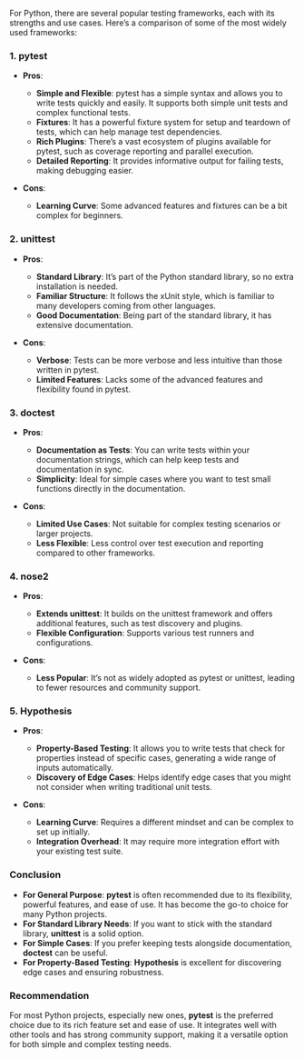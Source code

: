 
For Python, there are several popular testing frameworks, each with its strengths and use cases. Here’s a comparison of some of the most widely used frameworks:

### 1. **pytest**
- **Pros**:
  - **Simple and Flexible**: pytest has a simple syntax and allows you to write tests quickly and easily. It supports both simple unit tests and complex functional tests.
  - **Fixtures**: It has a powerful fixture system for setup and teardown of tests, which can help manage test dependencies.
  - **Rich Plugins**: There’s a vast ecosystem of plugins available for pytest, such as coverage reporting and parallel execution.
  - **Detailed Reporting**: It provides informative output for failing tests, making debugging easier.

- **Cons**:
  - **Learning Curve**: Some advanced features and fixtures can be a bit complex for beginners.

### 2. **unittest**
- **Pros**:
  - **Standard Library**: It’s part of the Python standard library, so no extra installation is needed.
  - **Familiar Structure**: It follows the xUnit style, which is familiar to many developers coming from other languages.
  - **Good Documentation**: Being part of the standard library, it has extensive documentation.

- **Cons**:
  - **Verbose**: Tests can be more verbose and less intuitive than those written in pytest.
  - **Limited Features**: Lacks some of the advanced features and flexibility found in pytest.

### 3. **doctest**
- **Pros**:
  - **Documentation as Tests**: You can write tests within your documentation strings, which can help keep tests and documentation in sync.
  - **Simplicity**: Ideal for simple cases where you want to test small functions directly in the documentation.

- **Cons**:
  - **Limited Use Cases**: Not suitable for complex testing scenarios or larger projects.
  - **Less Flexible**: Less control over test execution and reporting compared to other frameworks.

### 4. **nose2**
- **Pros**:
  - **Extends unittest**: It builds on the unittest framework and offers additional features, such as test discovery and plugins.
  - **Flexible Configuration**: Supports various test runners and configurations.

- **Cons**:
  - **Less Popular**: It’s not as widely adopted as pytest or unittest, leading to fewer resources and community support.

### 5. **Hypothesis**
- **Pros**:
  - **Property-Based Testing**: It allows you to write tests that check for properties instead of specific cases, generating a wide range of inputs automatically.
  - **Discovery of Edge Cases**: Helps identify edge cases that you might not consider when writing traditional unit tests.

- **Cons**:
  - **Learning Curve**: Requires a different mindset and can be complex to set up initially.
  - **Integration Overhead**: It may require more integration effort with your existing test suite.

### Conclusion
- **For General Purpose**: **pytest** is often recommended due to its flexibility, powerful features, and ease of use. It has become the go-to choice for many Python projects.
- **For Standard Library Needs**: If you want to stick with the standard library, **unittest** is a solid option.
- **For Simple Cases**: If you prefer keeping tests alongside documentation, **doctest** can be useful.
- **For Property-Based Testing**: **Hypothesis** is excellent for discovering edge cases and ensuring robustness.

### Recommendation
For most Python projects, especially new ones, **pytest** is the preferred choice due to its rich feature set and ease of use. It integrates well with other tools and has strong community support, making it a versatile option for both simple and complex testing needs.

